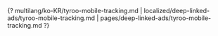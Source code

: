 {? multilang/ko-KR/tyroo-mobile-tracking.md | localized/deep-linked-ads/tyroo-mobile-tracking.md | pages/deep-linked-ads/tyroo-mobile-tracking.md ?}
